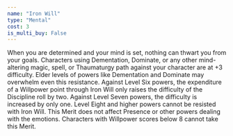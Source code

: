 ```yaml
---
name: "Iron Will"
type: "Mental"
cost: 3
is_multi_buy: False
---
```


When you are determined and your mind is set, nothing can thwart you from your goals. Characters using Dementation, Dominate, or any other mind-altering magic, spell, or Thaumaturgy path against your character are at +3 difficulty. Elder levels of powers like Dementation and Dominate may overwhelm even this resistance. Against Level Six powers, the expenditure of a Willpower point through Iron Will only raises the difficulty of the Discipline roll by two. Against Level Seven powers, the difficulty is increased by only one. Level Eight and higher powers cannot be resisted with Iron Will. This Merit does not affect Presence or other powers dealing with the emotions. Characters with Willpower scores below 8 cannot take this Merit.